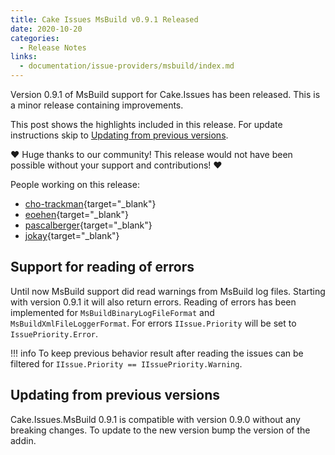 ```yaml
---
title: Cake Issues MsBuild v0.9.1 Released
date: 2020-10-20
categories:
  - Release Notes
links:
  - documentation/issue-providers/msbuild/index.md
---
```


Version 0.9.1 of MsBuild support for Cake.Issues has been released.
This is a minor release containing improvements.

<!-- more -->

This post shows the highlights included in this release.
For update instructions skip to [Updating from previous versions](#updating-from-previous-versions).

❤ Huge thanks to our community! This release would not have been possible without your support and contributions! ❤

People working on this release:

* [cho-trackman](https://github.com/cho-trackman){target="_blank"}
* [eoehen](https://github.com/eoehen){target="_blank"}
* [pascalberger](https://github.com/pascalberger){target="_blank"}
* [jokay](https://github.com/jokay){target="_blank"}

## Support for reading of errors

Until now MsBuild support did read warnings from MsBuild log files.
Starting with version 0.9.1 it will also return errors.
Reading of errors has been implemented for `MsBuildBinaryLogFileFormat` and `MsBuildXmlFileLoggerFormat`.
For errors `IIssue.Priority` will be set to `IssuePriority.Error`.

!!! info
    To keep previous behavior result after reading the issues can be filtered for `IIssue.Priority == IIssuePriority.Warning`.

## Updating from previous versions

Cake.Issues.MsBuild 0.9.1 is compatible with version 0.9.0 without any breaking changes.
To update to the new version bump the version of the addin.
